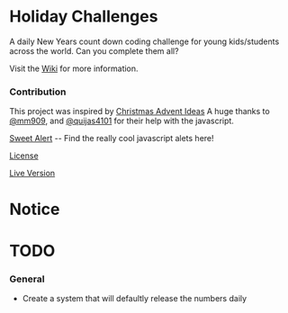 # Holiday Challenges

A daily New Years count down coding challenge for young kids/students across the world. Can you complete them all?

Visit the [Wiki](http://github.com) for more information.

### Contribution
This project was inspired by [Christmas Advent Ideas](https://www.homestoriesatoz.com/holiday-ideas/20-christmas-advent-calendar-ideas.html)
A huge thanks to [@mm909](https://github.com/mm909), and [@quijas4101](https://github.com/quijas4101) for their help with the javascript.

[Sweet Alert](https://sweetalert.js.org/) -- Find the really cool javascript alets here!

[License](http://github.com)

[Live Version](https://shadyalexcodes.com)

# Notice


# TODO

### General
 * Create a system that will defaultly release the numbers daily
